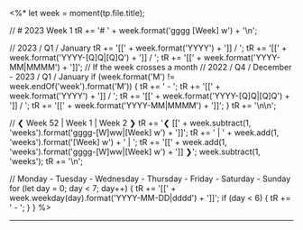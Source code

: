 <%*
let week = moment(tp.file.title);

// # 2023 Week 1
tR += '# ' + week.format('gggg [Week] w') + '\n';

// 2023 / Q1 / January
tR += '[[' + week.format('YYYY') + ']] / ';
tR += '[[' + week.format('YYYY-[Q]Q|[Q]Q') + ']] / ';
tR += '[[' + week.format('YYYY-MM|MMMM') + ']]';
// If the week crosses a month
// 2022 / Q4 / December - 2023 / Q1 / January
if (week.format('M') != week.endOf('week').format('M')) {
    tR += ' - ';
    tR += '[[' + week.format('YYYY') + ']] / ';
    tR += '[[' + week.format('YYYY-[Q]Q|[Q]Q') + ']] / ';
    tR += '[[' + week.format('YYYY-MM|MMMM') + ']]';
}
tR += '\n\n';

// ❮ Week 52 | Week 1 | Week 2 ❯
tR += '❮ [[' + week.subtract(1, 'weeks').format('gggg-[W]ww|[Week] w') + ']]';
tR += ' | ' + week.add(1, 'weeks').format('[Week] w') + ' | ';
tR += '[[' + week.add(1, 'weeks').format('gggg-[W]ww|[Week] w') + ']] ❯';
week.subtract(1, 'weeks');
tR += '\n';

// Monday - Tuesday - Wednesday - Thursday - Friday - Saturday - Sunday
for (let day = 0; day < 7; day++) {
    tR += '[[' + week.weekday(day).format('YYYY-MM-DD|dddd') + ']]';
    if (day < 6) {
        tR += ' - ';
    }
}
%>

---
